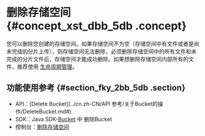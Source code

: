 # 删除存储空间 {#concept_xst_dbb_5db .concept}

您可以删除您创建的存储空间。如果存储空间不为空（存储空间中有文件或者是尚未完成的分片上传），则存储空间无法删除，必须删除存储空间中的所有文件和未完成的分片文件后，存储空间才能成功删除。如果想删除存储空间内部所有的文件，推荐使用 [生命周期管理](cn.zh-CN/开发指南/管理文件/管理对象生命周期.md#)。

## 功能使用参考 {#section_fky_2bb_5db .section}

-   API：[Delete Bucket](../cn.zh-CN/API 参考/关于Bucket的操作/DeleteBucket.md#)
-   SDK：Java SDK-[Bucket](https://help.aliyun.com/document_detail/32012.html) 中 删除Bucket
-   控制台：[删除存储空间](../cn.zh-CN/控制台用户指南/管理存储空间/删除存储空间.md#)

